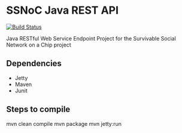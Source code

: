 SSNoC Java REST API
===================

[![Build Status](https://api.shippable.com/projects/5393ea974ee96e3600f3b2ba/badge/master)](https://www.shippable.com/projects/5393ea974ee96e3600f3b2ba)

Java RESTful Web Service Endpoint Project for the Survivable Social Network on a
Chip project

Dependencies
------------

- Jetty
- Maven
- Junit

Steps to compile
----------------

mvn clean compile
mvn package
mvn jetty:run


